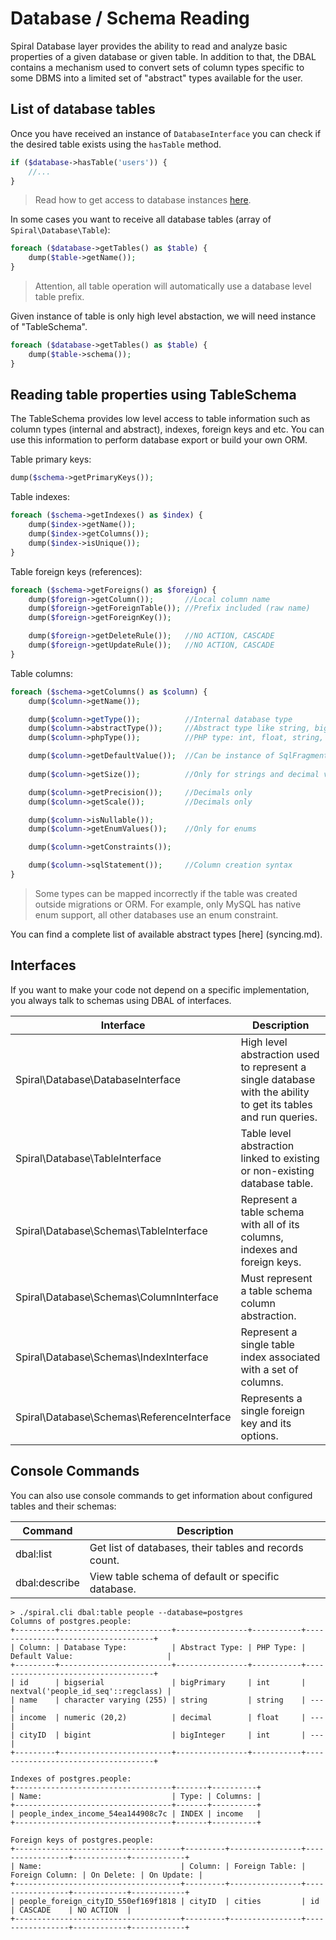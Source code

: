 # Database / Schema Reading
Spiral Database layer provides the ability to read and analyze basic properties of a given database or given table. In addition to that, the DBAL contains a mechanism used to convert sets of column types specific to some DBMS into a limited set of "abstract" types available for the user.

## List of database tables
Once you have received an instance of `DatabaseInterface` you can check if the desired table exists using the `hasTable` method.

```php
if ($database->hasTable('users')) {
    //...
}
```

> Read how to get access to database instances [here](/databases/overview.md).

In some cases you want to receive all database tables (array of `Spiral\Database\Table`):

```php
foreach ($database->getTables() as $table) {
    dump($table->getName());
}
```

> Attention, all table operation will automatically use a database level table prefix. 

Given instance of table is only high level abstaction, we will need instance of "TableSchema".

```php
foreach ($database->getTables() as $table) {
    dump($table->schema());
}
```

## Reading table properties using TableSchema
The TableSchema provides low level access to table information such as column types (internal and abstract), indexes, foreign keys and etc. You can use this information to perform database export or build your own ORM.

Table primary keys:

```php
dump($schema->getPrimaryKeys());
```

Table indexes:

```php
foreach ($schema->getIndexes() as $index) {
    dump($index->getName());
    dump($index->getColumns());
    dump($index->isUnique());
}
```

Table foreign keys (references):

```php
foreach ($schema->getForeigns() as $foreign) {
    dump($foreign->getColumn());       //Local column name
    dump($foreign->getForeignTable()); //Prefix included (raw name)
    dump($foreign->getForeignKey());

    dump($foreign->getDeleteRule());   //NO ACTION, CASCADE
    dump($foreign->getUpdateRule());   //NO ACTION, CASCADE
}
```

Table columns:

```php
foreach ($schema->getColumns() as $column) {
    dump($column->getName());

    dump($column->getType());          //Internal database type
    dump($column->abstractType());     //Abstract type like string, bigInt, enum, text and etc.
    dump($column->phpType());          //PHP type: int, float, string, bool

    dump($column->getDefaultValue());  //Can be instance of SqlFragment
    
    dump($column->getSize());          //Only for strings and decimal values

    dump($column->getPrecision());     //Decimals only
    dump($column->getScale());         //Decimals only

    dump($column->isNullable());
    dump($column->getEnumValues());    //Only for enums

    dump($column->getConstraints());

    dump($column->sqlStatement());     //Column creation syntax
}
```

> Some types can be mapped incorrectly if the table was created outside migrations or ORM. For example, only MySQL has native enum support, all other databases use an enum constraint.

You can find a complete list of available abstract types [here] (syncing.md).

## Interfaces
If you want to make your code not depend on a specific implementation, you always talk to schemas using DBAL of interfaces.

| Interface                                        | Description 
| ---                                              | ---
| Spiral\Database\DatabaseInterface                | High level abstraction used to represent a single database with the ability to get its tables and run queries.
| Spiral\Database\TableInterface                   | Table level abstraction linked to existing or non-existing database table.
| Spiral\Database\Schemas\TableInterface           | Represent a table schema with all of its columns, indexes and foreign keys.
| Spiral\Database\Schemas\ColumnInterface          | Must represent a table schema column abstraction.
| Spiral\Database\Schemas\IndexInterface           | Represent a single table index associated with a set of columns.
| Spiral\Database\Schemas\ReferenceInterface       | Represents a single foreign key and its options.

## Console Commands
You can also use console commands to get information about configured tables and their schemas:

Command           | Description 
---               | ---
dbal:list         | Get list of databases, their tables and records count.
dbal:describe     | View table schema of default or specific database.

```
> ./spiral.cli dbal:table people --database=postgres
Columns of postgres.people:
+---------+-------------------------+----------------+-----------+------------------------------------+
| Column: | Database Type:          | Abstract Type: | PHP Type: | Default Value:                     |
+---------+-------------------------+----------------+-----------+------------------------------------+
| id      | bigserial               | bigPrimary     | int       | nextval('people_id_seq'::regclass) |
| name    | character varying (255) | string         | string    | ---                                |
| income  | numeric (20,2)          | decimal        | float     | ---                                |
| cityID  | bigint                  | bigInteger     | int       | ---                                |
+---------+-------------------------+----------------+-----------+------------------------------------+

Indexes of postgres.people:
+-----------------------------------+-------+----------+
| Name:                             | Type: | Columns: |
+-----------------------------------+-------+----------+
| people_index_income_54ea144908c7c | INDEX | income   |
+-----------------------------------+-------+----------+

Foreign keys of postgres.people:
+-------------------------------------+---------+----------------+-----------------+------------+------------+
| Name:                               | Column: | Foreign Table: | Foreign Column: | On Delete: | On Update: |
+-------------------------------------+---------+----------------+-----------------+------------+------------+
| people_foreign_cityID_550ef169f1818 | cityID  | cities         | id              | CASCADE    | NO ACTION  |
+-------------------------------------+---------+----------------+-----------------+------------+------------+
```
